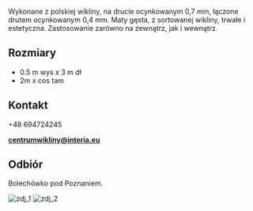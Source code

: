 
Wykonane z polskiej wikliny, na drucie ocynkowanym 0,7 mm, łączone drutem ocynkowanym 0,4 mm. Maty gęsta, z sortowanej wikliny, trwałe i estetyczna. Zastosowanie zarówno na zewnątrz, jak i wewnątrz. 

<h2>Rozmiary</h2>

* 0.5 m wys x 3 m dł
* 2m x cos tam

<h2>Kontakt</h2>

+48 694724245

**centrumwikliny@interia.eu**

<h2>Odbiór</h2>

Bolechówko pod Poznaniem.

![zdj_1](https://remigiuszkocjan.github.io/assets/css/pic1.jpeg)
![zdj_2](https://remigiuszkocjan.github.io/assets/css/pic2.jpeg)
